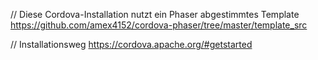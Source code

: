// Diese Cordova-Installation nutzt ein Phaser abgestimmtes Template
https://github.com/amex4152/cordova-phaser/tree/master/template_src

// Installationsweg
https://cordova.apache.org/#getstarted